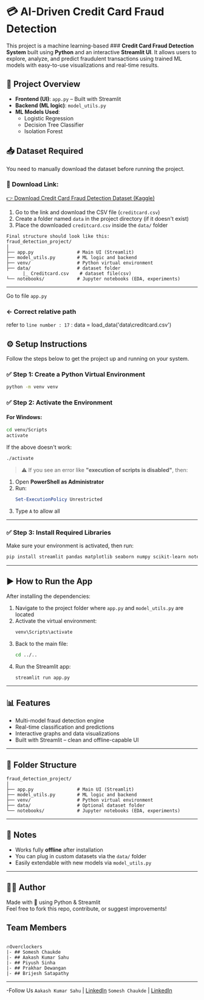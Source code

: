 


# 💳 AI-Driven Credit Card Fraud Detection

This project is a machine learning-based ### **Credit Card Fraud Detection System** built using **Python** and an interactive **Streamlit UI**. It allows users to explore, analyze, and predict fraudulent transactions using trained ML models with easy-to-use visualizations and real-time results.



## 📁 Project Overview

- **Frontend (UI)**: `app.py` – Built with Streamlit  
- **Backend (ML logic)**: `model_utils.py`  
- **ML Models Used**:
  - Logistic Regression
  - Decision Tree Classifier
  - Isolation Forest

## 📥 Dataset Required

You need to manually download the dataset before running the project.

### 🔗 Download Link:
[👉 Download Credit Card Fraud Detection Dataset (Kaggle)](https://www.kaggle.com/datasets/mlg-ulb/creditcardfraud)

1. Go to the link and download the CSV file (`creditcard.csv`)
2. Create a folder named `data` in the project directory (if it doesn't exist)
3. Place the downloaded `creditcard.csv` inside the `data/` folder
```
Final structure should look like this:
fraud_detection_project/
│
├── app.py                # Main UI (Streamlit)
├── model_utils.py        # ML logic and backend
├── venv/                 # Python virtual environment
├── data/                 # dataset folder
      |_ Creditcard.csv    # dataset file(csv)
└── notebooks/            # Jupyter notebooks (EDA, experiments)
```

---
Go to file `app.py` 
### ← Correct relative path
refer to `line number : 17` : data = load_data('data\creditcard.csv')  



## ⚙️ Setup Instructions

Follow the steps below to get the project up and running on your system.

### ✅ Step 1: Create a Python Virtual Environment

```bash
python -m venv venv
```

### ✅ Step 2: Activate the Environment

#### For Windows:

```bash
cd venv/Scripts
activate
```

If the above doesn't work:

```bash
./activate
```

> ⚠️ If you see an error like **"execution of scripts is disabled"**, then:

1. Open **PowerShell as Administrator**  
2. Run:
   ```powershell
   Set-ExecutionPolicy Unrestricted
   ```
3. Type `A` to allow all

---

### ✅ Step 3: Install Required Libraries

Make sure your environment is activated, then run:

```bash
pip install streamlit pandas matplotlib seaborn numpy scikit-learn notebooks
```

---

## ▶️ How to Run the App

After installing the dependencies:

1. Navigate to the project folder where `app.py` and `model_utils.py` are located
2. Activate the virtual environment:
   ```bash
   venv\Scripts\activate
   ```
3. Back to the main file:
     ```bash
     cd ../..
     ```
4. Run the Streamlit app:
   ```bash
   streamlit run app.py
   ```

---

## 📊 Features

- Multi-model fraud detection engine
- Real-time classification and predictions
- Interactive graphs and data visualizations
- Built with Streamlit – clean and offline-capable UI

---

## 📂 Folder Structure

```
fraud_detection_project/
│
├── app.py                # Main UI (Streamlit)
├── model_utils.py        # ML logic and backend
├── venv/                 # Python virtual environment
├── data/                 # Optional dataset folder
└── notebooks/            # Jupyter notebooks (EDA, experiments)
```

---

## 📌 Notes

- Works fully **offline** after installation
- You can plug in custom datasets via the `data/` folder
- Easily extendable with new models via `model_utils.py`

---

## 👨‍💻 Author

Made with 💙 using Python & Streamlit  
Feel free to fork this repo, contribute, or suggest improvements!

## Team Members
```

🔥Overclockers
|- ## Somesh Chaukde
|- ## Aakash Kumar Sahu
|- ## Piyush Sinha
|- ## Prakhar Dewangan
|- ## Brijesh Satapathy

```
---
-Follow Us 
`Aakash Kumar Sahu` | [LinkedIn](https://www.linkedin.com/in/aakashkumarsahu/)
`Somesh Chaukde` | [LinkedIn](https://www.linkedin.com/in/someshchaukde/)





